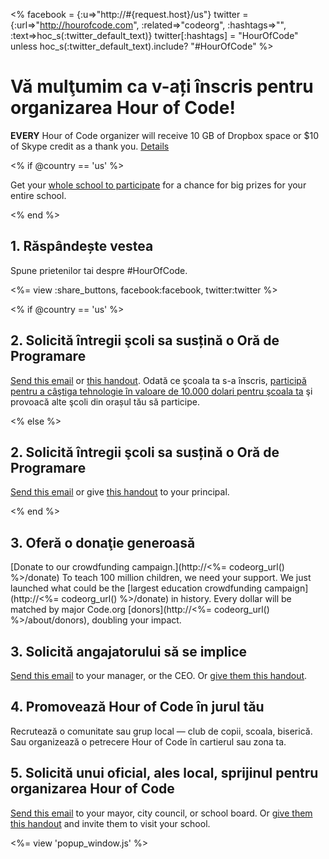 <% facebook = {:u=>"http://#{request.host}/us"}
                      twitter = {:url=>"http://hourofcode.com", :related=>"codeorg", :hashtags=>"", :text=>hoc_s(:twitter_default_text)}
                      twitter[:hashtags] = "HourOfCode" unless hoc_s(:twitter_default_text).include? "#HourOfCode" %>



# Vă mulţumim ca v-ați înscris pentru organizarea Hour of Code!

**EVERY** Hour of Code organizer will receive 10 GB of Dropbox space or $10 of Skype credit as a thank you. [Details](<%= hoc_uri('/prizes') %>)

<% if @country == 'us' %>

Get your [whole school to participate](<%= hoc_uri('/prizes') %>) for a chance for big prizes for your entire school.

<% end %>

## 1. Răspândește vestea

Spune prietenilor tai despre #HourOfCode.

<%= view :share_buttons, facebook:facebook, twitter:twitter %>

<% if @country == 'us' %>

## 2. Solicită întregii şcoli sa susțină o Oră de Programare

[Send this email](<%= hoc_uri('/resources#email') %>) or [this handout](http://hourofcode.com/files/schools-handout.pdf). Odată ce şcoala ta s-a înscris, [participă pentru a câştiga tehnologie în valoare de 10.000 dolari pentru şcoala ta](/prizes) şi provoacă alte şcoli din orașul tău să participe.

<% else %>

## 2. Solicită întregii şcoli sa susțină o Oră de Programare

[Send this email](<%= hoc_uri('/resources#email') %>) or give [this handout](http://hourofcode.com/files/schools-handout.pdf) to your principal.

<% end %>

## 3. Oferă o donaţie generoasă

[Donate to our crowdfunding campaign.](http://<%= codeorg_url() %>/donate) To teach 100 million children, we need your support. We just launched what could be the [largest education crowdfunding campaign](http://<%= codeorg_url() %>/donate) in history. Every dollar will be matched by major Code.org [donors](http://<%= codeorg_url() %>/about/donors), doubling your impact.

## 3. Solicită angajatorului să se implice

[Send this email](<%= hoc_uri('/resources#email') %>) to your manager, or the CEO. Or [give them this handout](http://hourofcode.com/resources/hoc-one-pager.pdf).

## 4. Promovează Hour of Code în jurul tău

Recrutează o comunitate sau grup local — club de copii, scoala, biserică. Sau organizează o petrecere Hour of Code în cartierul sau zona ta.

## 5. Solicită unui oficial, ales local, sprijinul pentru organizarea Hour of Code

[Send this email](<%= hoc_uri('/resources#politicians') %>) to your mayor, city council, or school board. Or [give them this handout](http://hourofcode.com/resources/hoc-one-pager.pdf) and invite them to visit your school.

<%= view 'popup_window.js' %>